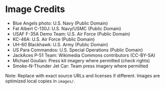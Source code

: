 # Image Credits

- Blue Angels photo: U.S. Navy (Public Domain)
- Fat Albert C-130J: U.S. Navy/USMC (Public Domain)
- USAF F-35A Demo Team: U.S. Air Force (Public Domain)
- KC-46A: U.S. Air Force (Public Domain)
- UH-60 Blackhawk: U.S. Army (Public Domain)
- US Para Commandos: U.S. Special Operations (Public Domain)
- JackAces P-51 Team: Wikimedia Commons contributors (CC-BY-SA)
- Michael Goulian: Press kit imagery where permitted (check rights)
- Smoke-N-Thunder Jet Car: Team press imagery where permitted

Note: Replace with exact source URLs and licenses if different. Images are optimized local copies in `images/`.
